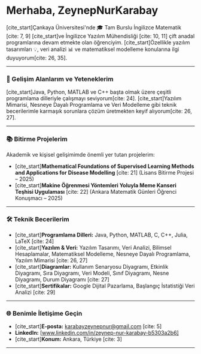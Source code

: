 # Merhaba, ZeynepNurKarabay
[cite_start]Çankaya Üniversitesi'nde 🎓 Tam Burslu İngilizce Matematik  [cite: 7, 9] [cite_start]ve İngilizce Yazılım Mühendisliği  [cite: 10, 11] çift anadal programlarına devam etmekte olan öğrenciyim. [cite_start]Özellikle yazılım tasarımları 💡, veri analizi 📊 ve matematiksel modelleme konularına ilgi duyuyorum[cite: 26, 35].

---

### 🚀 Gelişim Alanlarım ve Yeteneklerim

[cite_start]Java, Python, MATLAB ve C++ başta olmak üzere çeşitli programlama dilleriyle çalışmayı seviyorum[cite: 24]. [cite_start]Yazılım Mimarisi, Nesneye Dayalı Programlama ve Veri Modelleme gibi teknik becerilerimle karmaşık sorunlara çözüm üretmekten keyif alıyorum[cite: 26, 27].

---

### 📚 Bitirme Projelerim

Akademik ve kişisel gelişimimde önemli yer tutan projelerim:

* [cite_start]**Mathematical Foundations of Supervised Learning Methods and Applications for Disease Modelling** [cite: 21] (Lisans Bitirme Projesi – 2025)
* [cite_start]**Makine Öğrenmesi Yöntemleri Yoluyla Meme Kanseri Teşhisi Uygulaması** [cite: 22] (Ankara Matematik Günleri Öğrenci Konuşmacı – 2025)


---

### 🛠️ Teknik Becerilerim

* [cite_start]**Programlama Dilleri:** Java, Python, MATLAB, C, C++, Julia, LaTeX [cite: 24]
* [cite_start]**Yazılım & Veri:** Yazılım Tasarımı, Veri Analizi, Bilimsel Hesaplamalar, Matematiksel Modelleme, Nesneye Dayalı Programlama, Yazılım Mimarisi [cite: 26, 27]
* [cite_start]**Diagramlar:** Kullanım Senaryosu Diyagramı, Etkinlik Diyagramı, Sıra Diyagramı, Veri Modeli, Sınıf Diyagramı, Nesne Diyagramı, Durum Diyagramı [cite: 27]
* [cite_start]**Sertifikalar:** Google Dijital Pazarlama, Başlangıç İstatistiği Veri Analizi [cite: 29]

---

### 🌐 Benimle İletişime Geçin

* [cite_start]**E-posta:** karabayzeynepnur@gmail.com [cite: 5]
* **LinkedIn:** [www.linkedin.com/in/zeynep-nur-karabay-b5303a2b6] 
* [cite_start]**Konum:** Ankara, Türkiye [cite: 3]

---
